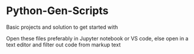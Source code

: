 # Python-Gen-Scripts
Basic projects and solution to get started with

Open these files preferably in Jupyter notebook or VS code, else open in a text editor and filter out code from markup text 
